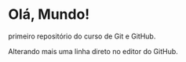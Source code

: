 # Olá, Mundo!
 primeiro repositório do curso de Git e GitHub.

Alterando mais uma linha direto no editor do GitHub.
